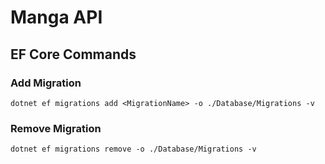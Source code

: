 # Manga API

## EF Core Commands

### Add Migration
`dotnet ef migrations add <MigrationName> -o ./Database/Migrations -v`

### Remove Migration
`dotnet ef migrations remove -o ./Database/Migrations -v`